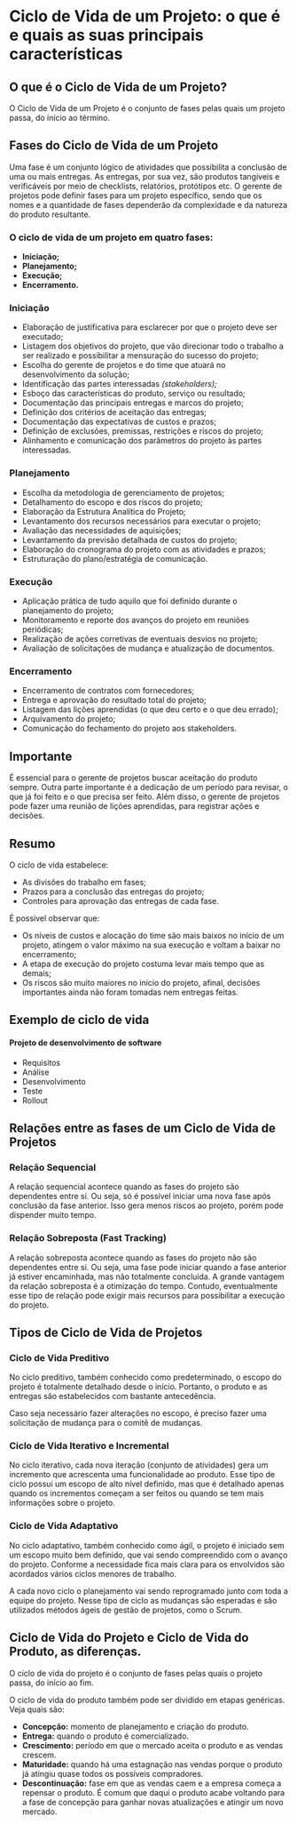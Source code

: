 <h1>Ciclo de Vida de um Projeto: o que é e quais as suas principais características</h1>
<h2> O que é o Ciclo de Vida de um Projeto?</h2>
O Ciclo de Vida de um Projeto é o conjunto de fases pelas quais um projeto passa, do início ao término.

<h2>Fases do Ciclo de Vida de um Projeto</h2>
Uma fase é um conjunto lógico de atividades que possibilita a conclusão de uma ou mais entregas. As entregas, por sua vez, são produtos tangíveis e verificáveis por meio de checklists, relatórios, protótipos etc.
O gerente de projetos pode definir fases para um projeto específico, sendo que os nomes e a quantidade de fases dependerão da complexidade e da natureza do produto resultante.

<h3>O ciclo de vida de um projeto em quatro fases:</h3>

  - <b>Iniciação;</b>
  - <b>Planejamento;</b>
  - <b>Execução;</b>
  - <b>Encerramento.</b>

<h3>Iniciação</h3>

  - Elaboração de justificativa para esclarecer por que o projeto deve ser executado;
  - Listagem dos objetivos do projeto, que vão direcionar todo o trabalho a ser realizado e possibilitar a mensuração do sucesso do projeto;
  - Escolha do gerente de projetos e do time que atuará no desenvolvimento da solução;
  - Identificação das partes interessadas <i>(stakeholders);</i>
  - Esboço das características do produto, serviço ou resultado;
  - Documentação das principais entregas e marcos do projeto;
  - Definição dos critérios de aceitação das entregas;
  - Documentação das expectativas de custos e prazos;
  - Definição de exclusões, premissas, restrições e riscos do projeto;
  - Alinhamento e comunicação dos parâmetros do projeto às partes interessadas.

<h3>Planejamento</h3>

  - Escolha da metodologia de gerenciamento de projetos;
  - Detalhamento do escopo e dos riscos do projeto;
  - Elaboração da Estrutura Analítica do Projeto;
  - Levantamento dos recursos necessários para executar o projeto;
  - Avaliação das necessidades de aquisições;
  - Levantamento da previsão detalhada de custos do projeto;
  - Elaboração do cronograma do projeto com as atividades e prazos;
  - Estruturação do plano/estratégia de comunicação.

<h3>Execução</h3>

  - Aplicação prática de tudo aquilo que foi definido durante o planejamento do projeto;
  - Monitoramento e reporte dos avanços do projeto em reuniões periódicas;
  - Realização de ações corretivas de eventuais desvios no projeto;
  - Avaliação de solicitações de mudança e atualização de documentos.

<h3>Encerramento</h3>

  - Encerramento de contratos com fornecedores;
  - Entrega e aprovação do resultado total do projeto;
  - Listagem das lições aprendidas (o que deu certo e o que deu errado);
  - Arquivamento do projeto;
  - Comunicação do fechamento do projeto aos stakeholders.

<h2>Importante</h2>

É essencial para o gerente de projetos buscar aceitação do produto sempre.
Outra parte importante é a dedicação de um período para revisar, o que já foi feito e o que precisa ser feito.
Além disso, o gerente de projetos pode fazer uma reunião de lições aprendidas, para registrar ações e decisões.

<h2>Resumo</h2>

O ciclo de vida estabelece:
  - As divisões do trabalho em fases;
  - Prazos para a conclusão das entregas do projeto;
  - Controles para aprovação das entregas de cada fase.
 
É possivel observar que:
  - Os níveis de custos e alocação do time são mais baixos no início de um projeto, atingem o valor máximo na sua execução e voltam a baixar no encerramento;
  - A etapa de execução do projeto costuma levar mais tempo que as demais;
  - Os riscos são muito maiores no início do projeto, afinal, decisões importantes ainda não foram tomadas nem entregas feitas.

<h2>Exemplo de ciclo de vida</h2>

<h4>Projeto de desenvolvimento de software</h4>

  - Requisitos
  - Análise
  - Desenvolvimento
  - Teste
  - Rollout

<h2>Relações entre as fases de um Ciclo de Vida de Projetos</h2>

<h3>Relação Sequencial</h3>
A relação sequencial acontece quando as fases do projeto são dependentes entre si. Ou seja, só é possível iniciar uma nova fase após conclusão da fase anterior. Isso gera menos riscos ao projeto, porém pode dispender muito tempo.

<h3>Relação Sobreposta (Fast Tracking)</h3>
A relação sobreposta acontece quando as fases do projeto não são dependentes entre si. Ou seja, uma fase pode iniciar quando a fase anterior já estiver encaminhada, mas não totalmente concluída. A grande vantagem da relação sobreposta é a otimização do tempo. Contudo, eventualmente esse tipo de relação pode exigir mais recursos para possibilitar a execução do projeto.

<h2>Tipos de Ciclo de Vida de Projetos</h2>

<h3>Ciclo de Vida Preditivo</h3>

No ciclo preditivo, também conhecido como predeterminado, o escopo do projeto é totalmente detalhado desde o início. Portanto, o produto e as entregas são estabelecidos com bastante antecedência.

Caso seja necessário fazer alterações no escopo, é preciso fazer uma solicitação de mudança para o comitê de mudanças.

<h3>Ciclo de Vida Iterativo e Incremental</h3>

No ciclo iterativo, cada nova iteração (conjunto de atividades) gera um incremento que acrescenta uma funcionalidade ao produto. Esse tipo de ciclo possui um escopo de alto nível definido, mas que é detalhado apenas quando os incrementos começam a ser feitos ou quando se tem mais informações sobre o projeto.

<h3>Ciclo de Vida Adaptativo</h3>

No ciclo adaptativo, também conhecido como ágil, o projeto é iniciado sem um escopo muito bem definido, que vai sendo compreendido com o avanço do projeto. Conforme a necessidade fica mais clara para os envolvidos são acordados vários ciclos menores de trabalho.

A cada novo ciclo o planejamento vai sendo reprogramado junto com toda a equipe do projeto. Nesse tipo de ciclo as mudanças são esperadas e são utilizados métodos ágeis de gestão de projetos, como o Scrum.

<h2>Ciclo de Vida do Projeto e Ciclo de Vida do Produto, as diferenças.</h2>

O ciclo de vida do projeto é o conjunto de fases pelas quais o projeto passa, do início ao fim.

O ciclo de vida do produto também pode ser dividido em etapas genéricas. Veja quais são:

  - <b>Concepção:</b> momento de planejamento e criação do produto.
  - <b>Entrega:</b> quando o produto é comercializado.
  - <b>Crescimento:</b> período em que o mercado aceita o produto e as vendas crescem.
  - <b>Maturidade:</b> quando há uma estagnação nas vendas porque o produto já atingiu quase todos os possíveis compradores.
  - <b>Descontinuação:</b> fase em que as vendas caem e a empresa começa a repensar o produto. É comum que daqui o produto acabe voltando para a fase de concepção para ganhar novas atualizações e atingir um novo mercado.
